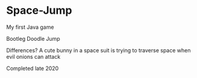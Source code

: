 # Space-Jump
My first Java game

Bootleg Doodle Jump

Differences? A cute bunny in a space suit is trying to traverse space when evil onions can attack



Completed late 2020

